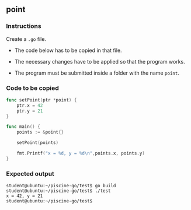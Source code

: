 ## point

### Instructions

Create a `.go` file.

- The code below has to be copied in that file.

- The necessary changes have to be applied so that the program works.

- The program must be submitted inside a folder with the name `point`.

### Code to be copied

```go
func setPoint(ptr *point) {
	ptr.x = 42
	ptr.y = 21
}

func main() {
	points := &point{}

	setPoint(points)

	fmt.Printf("x = %d, y = %d\n",points.x, points.y)
}
```

### Expected output

```console
student@ubuntu:~/piscine-go/test$ go build
student@ubuntu:~/piscine-go/test$ ./test
x = 42, y = 21
student@ubuntu:~/piscine-go/test$
```
